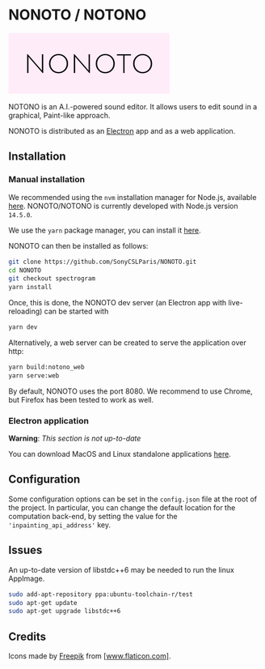 # NONOTO / NOTONO

![alt text](nonoto_logo.png)

NOTONO is an A.I.-powered sound editor. It allows users to edit sound in a graphical, Paint-like approach.

NONOTO is distributed as an [Electron](https://electronjs.org/) app and as a web application.

## Installation

### Manual installation

We recommended using the `nvm` installation manager for Node.js, available
[here](https://github.com/nvm-sh/nvm#installing-and-updating).
NONOTO/NOTONO is currently developed with Node.js version `14.5.0`.

We use the `yarn` package manager, you can install it [here](https://classic.yarnpkg.com/fr/docs/install/).

NONOTO can then be installed as follows:

```sh
git clone https://github.com/SonyCSLParis/NONOTO.git
cd NONOTO
git checkout spectrogram
yarn install
```

Once, this is done, the NONOTO dev server (an Electron app with live-reloading) can be started with

```sh
yarn dev
```

Alternatively, a web server can be created to serve the application over http:

```sh
yarn build:notono_web
yarn serve:web
```

By default, NONOTO uses the port 8080.
We recommend to use Chrome, but Firefox has been tested to work as well.

### Electron application

**Warning**: *This section is not up-to-date*

You can download MacOS and Linux standalone applications
[here](https://github.com/SonyCSLParis/NONOTO/releases).

## Configuration

Some configuration options can be set in the `config.json` file at the root of the project.
In particular, you can change the default location for the computation back-end, by setting the value for the `'inpainting_api_address'` key.

## Issues

An up-to-date version of libstdc++6 may be needed to run the linux AppImage.

```bash
sudo add-apt-repository ppa:ubuntu-toolchain-r/test
sudo apt-get update
sudo apt-get upgrade libstdc++6
```

## Credits

Icons made by [Freepik](https://www.flaticon.com/authors/freepik) from [www.flaticon.com].
